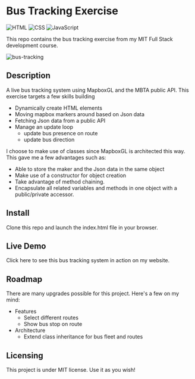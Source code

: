 # Bus Tracking Exercise

![HTML](https://img.shields.io/badge/html-%23E34F26.svg?style=for-the-badge&logo=html5&logoColor=white) ![CSS](https://img.shields.io/badge/css-%231572B6.svg?style=for-the-badge&logo=css3&logoColor=white) ![JavaScript](https://img.shields.io/badge/javascript-%23323330.svg?style=for-the-badge&logo=javascript&logoColor=%23F7DF1E)
  
  This repo contains the bus tracking exercise from my MIT Full Stack development course.
  
![bus-tracking](https://github.com/Mike-Veilleux/bus-tracking-exercise/screenshots/github-bus-tracking-001.jpg)

  
   

## Description
A live bus tracking system using MapboxGL and the MBTA public API.  This exercise targets a few skills building
- Dynamically create HTML elements
- Moving mapbox markers around based on Json data
- Fetching Json data from a public API
- Manage an update loop
	- update bus presence on route
	- update bus direction
  
I choose to make use of classes since MapboxGL is architected this way.  This gave me a few advantages such as: 
- Able to store the maker and the Json data in the same object
- Make use of a constructor for object creation
- Take advantage of method chaining.
- Encapsulate all related variables and methods in one object with a public/private accessor.

## Install
Clone this repo and launch the index.html file in your browser.
  
## Live Demo
Click here to see this bus tracking system in action on my website. 
  
## Roadmap
There are many upgrades possible for this project. Here's a few on my mind:  
- Features
	- Select different routes
	- Show bus stop on route
- Architecture
	- Extend class inheritance for bus fleet and routes 
   
## Licensing
This project is under MIT license. Use it as you wish!
